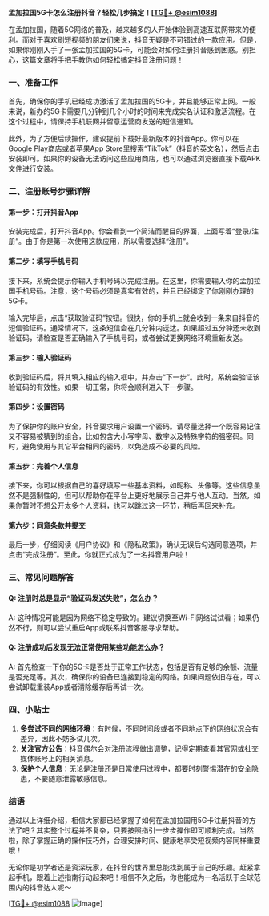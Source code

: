 **孟加拉国5G卡怎么注册抖音？轻松几步搞定！[[TG💪+ @esim1088](https://t.me/s/esim1088)]**

在孟加拉国，随着5G网络的普及，越来越多的人开始体验到高速互联网带来的便利。而对于喜欢刷短视频的朋友们来说，抖音无疑是不可错过的一款应用。但是，如果你刚刚入手了一张孟加拉国的5G卡，可能会对如何注册抖音感到困惑。别担心，这篇文章将手把手教你如何轻松搞定抖音注册问题！

### 一、准备工作

首先，确保你的手机已经成功激活了孟加拉国的5G卡，并且能够正常上网。一般来说，新办的5G卡需要几分钟到几个小时的时间来完成实名认证和激活流程。在这个过程中，请保持手机联网并留意运营商发送的短信通知。

此外，为了方便后续操作，建议提前下载好最新版本的抖音App。你可以在Google Play商店或者苹果App Store里搜索“TikTok”（抖音的英文名），然后点击安装即可。如果你的设备无法访问这些应用商店，也可以通过浏览器直接下载APK文件进行安装。

### 二、注册账号步骤详解

#### 第一步：打开抖音App

安装完成后，打开抖音App。你会看到一个简洁而醒目的界面，上面写着“登录/注册”。由于你是第一次使用这款应用，所以需要选择“注册”。

#### 第二步：填写手机号码

接下来，系统会提示你输入手机号码以完成注册。在这里，你需要输入你的孟加拉国手机号码。注意，这个号码必须是真实有效的，并且已经绑定了你刚刚办理的5G卡。

输入完毕后，点击“获取验证码”按钮。很快，你的手机上就会收到一条来自抖音的短信验证码。通常情况下，这条短信会在几分钟内送达。如果超过五分钟还未收到验证码，请检查是否正确输入了手机号码，或者尝试更换网络环境重新发送。

#### 第三步：输入验证码

收到验证码后，将其填入相应的输入框中，并点击“下一步”。此时，系统会验证该验证码的有效性。如果一切正常，你将会顺利进入下一步骤。

#### 第四步：设置密码

为了保护你的账户安全，抖音要求用户设置一个密码。请尽量选择一个既容易记住又不容易被猜到的组合，比如包含大小写字母、数字以及特殊字符的强密码。同时，避免使用与其它平台相同的密码，以免造成不必要的风险。

#### 第五步：完善个人信息

接下来，你可以根据自己的喜好填写一些基本资料，如昵称、头像等。这些信息虽然不是强制性的，但可以帮助你在平台上更好地展示自己并与他人互动。当然，如果你暂时不想公开太多个人资料，也可以跳过这一环节，稍后再回来补充。

#### 第六步：同意条款并提交

最后一步，仔细阅读《用户协议》和《隐私政策》，确认无误后勾选同意选项，并点击“完成注册”。至此，你就正式成为了一名抖音用户啦！

### 三、常见问题解答

#### Q: 注册时总是显示“验证码发送失败”，怎么办？

A: 这种情况可能是因为网络不稳定导致的。建议切换至Wi-Fi网络试试看；如果仍然不行，则可以尝试重启App或联系抖音客服寻求帮助。

#### Q: 注册成功后发现无法正常使用某些功能怎么办？

A: 首先检查一下你的5G卡是否处于正常工作状态，包括是否有足够的余额、流量是否充足等。其次，确保你的设备已连接到稳定的网络。如果问题依旧存在，可以尝试卸载重装App或者清除缓存后再试一次。

### 四、小贴士

1. **多尝试不同的网络环境**：有时候，不同时间段或者不同地点下的网络状况会有差异，因此不妨多试几次。
2. **关注官方公告**：抖音偶尔会对注册流程做出调整，记得定期查看其官网或社交媒体账号上的相关消息。
3. **保护个人信息**：无论是注册还是日常使用过程中，都要时刻警惕潜在的安全隐患，不要随意泄露敏感信息。

### 结语

通过以上详细介绍，相信大家都已经掌握了如何在孟加拉国用5G卡注册抖音的方法了吧？其实整个过程并不复杂，只要按照指引一步步操作即可顺利完成。当然啦，除了掌握正确的操作技巧外，合理安排时间、健康地享受短视频内容同样重要哦！

无论你是初学者还是资深玩家，在抖音的世界里总能找到属于自己的乐趣。赶紧拿起手机，跟着上述指南行动起来吧！相信不久之后，你也能成为一名活跃于全球范围内的抖音达人呢～

[[TG💪+ @esim1088](https://t.me/s/esim1088) ![Image](https://i.postimg.cc/4NQfJmqS/Snipaste-2025-05-13-00-14-12.png)]